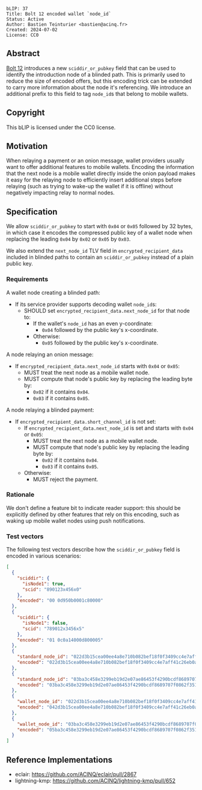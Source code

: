 ```
bLIP: 37
Title: Bolt 12 encoded wallet `node_id`
Status: Active
Author: Bastien Teinturier <bastien@acinq.fr>
Created: 2024-07-02
License: CC0
```

## Abstract

[Bolt 12](https://github.com/lightning/bolts/pull/798) introduces a new
`sciddir_or_pubkey` field that can be used to identify the introduction node of
a blinded path. This is primarily used to reduce the size of encoded offers,
but this encoding trick can be extended to carry more information about the
node it's referencing. We introduce an additional prefix to this field to tag
`node_id`s that belong to mobile wallets.

## Copyright

This bLIP is licensed under the CC0 license.

## Motivation

When relaying a payment or an onion message, wallet providers usually want to
offer additional features to mobile wallets. Encoding the information that the
next node is a mobile wallet directly inside the onion payload makes it easy
for the relaying node to efficiently insert additional steps before relaying
(such as trying to wake-up the wallet if it is offline) without negatively
impacting relay to normal nodes.

## Specification

We allow `sciddir_or_pubkey` to start with `0x04` or `0x05` followed by 32
bytes, in which case it encodes the compressed public key of a wallet node
when replacing the leading `0x04` by `0x02` or `0x05` by `0x03`.

We also extend the `next_node_id` TLV field in `encrypted_recipient_data`
included in blinded paths to contain an `sciddir_or_pubkey` instead of a
plain public key.

### Requirements

A wallet node creating a blinded path:

- If its service provider supports decoding wallet `node_id`s:
  - SHOULD set `encrypted_recipient_data.next_node_id` for that node to:
    - If the wallet's `node_id` has an even y-coordinate:
      - `0x04` followed by the public key's x-coordinate.
    - Otherwise:
      - `0x05` followed by the public key's x-coordinate.

A node relaying an onion message:

- If `encrypted_recipient_data.next_node_id` starts with `0x04` or `0x05`:
  - MUST treat the next node as a mobile wallet node.
  - MUST compute that node's public key by replacing the leading byte by:
    - `0x02` if it contains `0x04`.
    - `0x03` if it contains `0x05`.

A node relaying a blinded payment:

- If `encrypted_recipient_data.short_channel_id` is not set:
  - If `encrypted_recipient_data.next_node_id` is set and starts with `0x04` or `0x05`:
    - MUST treat the next node as a mobile wallet node.
    - MUST compute that node's public key by replacing the leading byte by:
      - `0x02` if it contains `0x04`.
      - `0x03` if it contains `0x05`.
  - Otherwise:
    - MUST reject the payment.

### Rationale

We don't define a feature bit to indicate reader support: this should be
explicitly defined by other features that rely on this encoding, such as
waking up mobile wallet nodes using push notifications.

### Test vectors

The following test vectors describe how the `sciddir_or_pubkey` field is
encoded in various scenarios:

```json
[
  {
    "sciddir": {
      "isNode1": true,
      "scid": "890123x456x0"
    },
    "encoded": "00 0d950b0001c80000"
  },
  {
    "sciddir": {
      "isNode1": false,
      "scid": "789012x3456x5"
    },
    "encoded": "01 0c0a14000d800005"
  },
  {
    "standard_node_id": "022d3b15cea00ee4a8e710b082bef18f0f3409cc4e7aff41c26eb0a4d3ab20dd73",
    "encoded": "022d3b15cea00ee4a8e710b082bef18f0f3409cc4e7aff41c26eb0a4d3ab20dd73"
  },
  {
    "standard_node_id": "03ba3c458e3299eb19d2e07ae86453f4290bcdf8689707f0862f35194397c45922",
    "encoded": "03ba3c458e3299eb19d2e07ae86453f4290bcdf8689707f0862f35194397c45922"
  },
  {
    "wallet_node_id": "022d3b15cea00ee4a8e710b082bef18f0f3409cc4e7aff41c26eb0a4d3ab20dd73",
    "encoded": "042d3b15cea00ee4a8e710b082bef18f0f3409cc4e7aff41c26eb0a4d3ab20dd73"
  },
  {
    "wallet_node_id": "03ba3c458e3299eb19d2e07ae86453f4290bcdf8689707f0862f35194397c45922",
    "encoded": "05ba3c458e3299eb19d2e07ae86453f4290bcdf8689707f0862f35194397c45922"
  }
]
```

## Reference Implementations

- eclair: <https://github.com/ACINQ/eclair/pull/2867>
- lightning-kmp: <https://github.com/ACINQ/lightning-kmp/pull/652>
